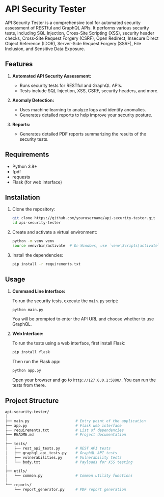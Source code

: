 
# API Security Tester

API Security Tester is a comprehensive tool for automated security assessment of RESTful and GraphQL APIs. It performs various security tests, including SQL Injection, Cross-Site Scripting (XSS), security header checks, Cross-Site Request Forgery (CSRF), Open Redirect, Insecure Direct Object Reference (IDOR), Server-Side Request Forgery (SSRF), File Inclusion, and Sensitive Data Exposure.

## Features

1. **Automated API Security Assessment:**
   - Runs security tests for RESTful and GraphQL APIs.
   - Tests include SQL Injection, XSS, CSRF, security headers, and more.

2. **Anomaly Detection:**
   - Uses machine learning to analyze logs and identify anomalies.
   - Generates detailed reports to help improve your security posture.

3. **Reports:**
   - Generates detailed PDF reports summarizing the results of the security tests.

## Requirements

- Python 3.8+
- fpdf
- requests
- Flask (for web interface)

## Installation

1. Clone the repository:
   ```sh
   git clone https://github.com/yourusername/api-security-tester.git
   cd api-security-tester
   ```

2. Create and activate a virtual environment:
   ```sh
   python -m venv venv
   source venv/bin/activate  # On Windows, use `venv\Scripts\activate`
   ```

3. Install the dependencies:
   ```sh
   pip install -r requirements.txt
   ```

## Usage

1. **Command Line Interface:**

   To run the security tests, execute the `main.py` script:
   ```sh
   python main.py
   ```

   You will be prompted to enter the API URL and choose whether to use GraphQL.

2. **Web Interface:**

   To run the tests using a web interface, first install Flask:
   ```sh
   pip install flask
   ```

   Then run the Flask app:
   ```sh
   python app.py
   ```

   Open your browser and go to `http://127.0.0.1:5000/`. You can run the tests from there.

## Project Structure

```sh
api-security-tester/
│
├── main.py                     # Entry point of the application
├── app.py                      # Flask web interface
├── requirements.txt            # List of dependencies
├── README.md                   # Project documentation
│
├── tests/
│   ├── rest_api_tests.py       # REST API tests
│   ├── graphql_api_tests.py    # GraphQL API tests
│   ├── vulnerabilities.py      # Vulnerability tests
│   └── body.txt                # Payloads for XSS testing
│
├── utils/
│   └── common.py               # Common utility functions
│
└── reports/
    └── report_generator.py     # PDF report generation
```
